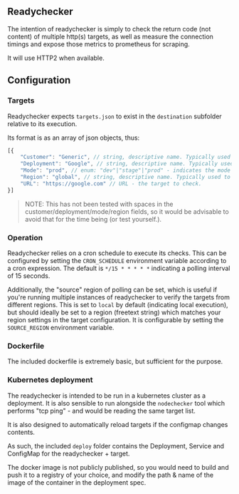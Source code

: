 ## Readychecker

The intention of readychecker is simply to check the return code (not content) of multiple http(s) targets, as well as measure the connection timings and expose those metrics to prometheus for scraping.

It will use HTTP2 when available. 

## Configuration

### Targets

Readychecker expects `targets.json` to exist in the `destination` subfolder relative to its execution. 

Its format is as an array of json objects, thus: 

```ts
[{
    "Customer": "Generic", // string, descriptive name. Typically used as top-level indicator for a group of targets
    "Deployment": "Google", // string, descriptive name. Typically used as a second-level indactor for a group of targets
    "Mode": "prod", // enum: "dev"|"stage"|"prod" - indicates the mode of the target. 
    "Region": "global", // string, descriptive name. Typically used to indicate multiple regional instances of a customer+deployment for the selected mode. 
    "URL": "https://google.com" // URL - the target to check.
}]

```

> NOTE: This has not been tested with spaces in the customer/deployment/mode/region fields, so it would be advisable to avoid that for the time being (or test yourself.).

### Operation

Readychecker relies on a cron schedule to execute its checks.  This can be configured by setting the `CRON_SCHEDULE` environment variable according to a cron expression. The default is `*/15 * * * * *` indicating a polling interval of 15 seconds.

Additionally, the "source" region of polling can be set, which is useful if you're running multiple instances of readychecker to verify the targets from different regions. This is set to `local` by default (indicating local execution), but should ideally be set to a region (freetext string) which matches your region settings in the target configuration. It is configurable by setting the `SOURCE_REGION` environment variable. 

### Dockerfile

The included dockerfile is extremely basic, but sufficient for the purpose.

### Kubernetes deployment

The readychecker is intended to be run in a kubernetes cluster as a deployment. It is also sensible to run alongside the `nodechecker` tool which performs "tcp ping" - and would be reading the same target list. 

It is also designed to automatically reload targets if the configmap changes contents. 

As such, the included `deploy` folder contains the Deployment, Service and ConfigMap for the readychecker + target. 

The docker image is not publicly published, so you would need to build and push it to a registry of your choice, and modify the path & name of the image of the container in the deployment spec. 



